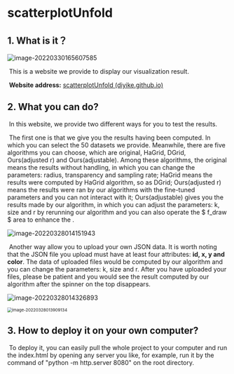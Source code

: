 # scatterplotUnfold

## 1. What is it？

![image-20220330165607585](C:\Users\19679\AppData\Roaming\Typora\typora-user-images\image-20220330165607585.png)	

​	This is a website we provide to display our visualization result. 

​	**Website address:** [scatterplotUnfold (diyike.github.io)](https://diyike.github.io/scatterplotUnfold/)

## 2. What you can do?

​	In this website, we provide two different ways for you to test the results. 

​	The first one is that we give you the results having been computed. In which you can select the 50 datasets we provide.  Meanwhile, there are five algorithms you can choose, which are original, HaGrid, DGrid, Ours(adjusted r) and Ours(adjustable). Among these algorithms, the original means the results without handling, in which you can change the parameters: radius, transparency and sampling rate; HaGrid means the results were computed by HaGrid algorithm, so as DGrid; Ours(adjusted r) means the results were ran by our algorithms with the fine-tuned parameters and you can not interact with it;  Ours(adjustable) gives you the results made by our algorithm, in which you can adjust the parameters: k, size and r by rerunning our algorithm and you can also operate the  $ f_draw $ area to enhance the .

![image-20220328014151943](C:\Users\19679\AppData\Roaming\Typora\typora-user-images\image-20220328014151943.png)

​	Another way allow you to upload your own JSON data. It is worth noting that the JSON file you upload must have at least four attributes: **id, x, y and color**. The data of uploaded files would be computed by our algorithm and you can change the parameters: k, size and r. After you have uploaded your files, please be patient and you would see the result computed by our algorithm after the spinner on the top disappears.

![image-20220328014326893](C:\Users\19679\AppData\Roaming\Typora\typora-user-images\image-20220328014326893.png)

<img src="C:\Users\19679\AppData\Roaming\Typora\typora-user-images\image-20220328013909134.png" alt="image-20220328013909134" style="zoom: 67%;" />

## 3. How to deploy it on your own computer?

​	To deploy it, you can easily pull the whole project to your computer and run the index.html by opening any server you like, for example, run it by the command of "python -m http.server 8080" on the root directory. 
